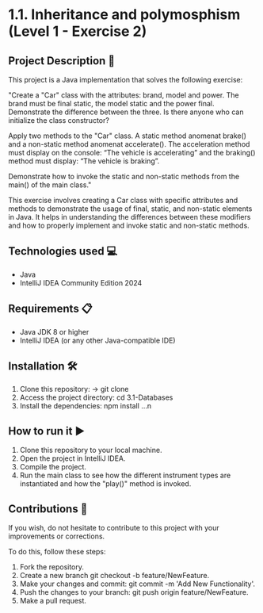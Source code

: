 
# 1.1. Inheritance and polymosphism (Level 1 - Exercise 2)

## Project Description 📄

This project is a Java implementation that solves the following exercise:

"Create a "Car" class with the attributes: brand, model and power. The brand must be final static, the model static and the power final. Demonstrate the difference between the three. Is there anyone who can initialize the class constructor?

Apply two methods to the "Car" class. A static method anomenat brake() and a non-static method anomenat accelerate(). The acceleration method must display on the console: “The vehicle is accelerating” and the braking() method must display: “The vehicle is braking”. 

Demonstrate how to invoke the static and non-static methods from the main() of the main class." 

This exercise involves creating a Car class with specific attributes and methods to demonstrate the usage of final, static, and non-static elements in Java. It helps in understanding the differences between these modifiers and how to properly implement and invoke static and non-static methods.






## Technologies used 💻

- Java
- IntelliJ IDEA Community Edition 2024
 

## Requirements 📋

- Java JDK 8 or higher
- IntelliJ IDEA (or any other Java-compatible IDE)
## Installation 🛠️

1. Clone this repository: -> git clone
2. Access the project directory: cd 3.1-Databases
3. Install the dependencies: npm install …n 
## How to run it ▶️

1. Clone this repository to your local machine.
2. Open the project in IntelliJ IDEA.
3. Compile the project.
4. Run the main class to see how the different instrument types are instantiated and how the "play()" method is invoked.
## Contributions 🤝

If you wish, do not hesitate to contribute to this project with your improvements or corrections.

To do this, follow these steps:
1. Fork the repository.
2. Create a new branch git checkout -b feature/NewFeature.
3. Make your changes and commit: git commit -m 'Add New Functionality'.
4. Push the changes to your branch: git push origin feature/NewFeature.
5. Make a pull request.
